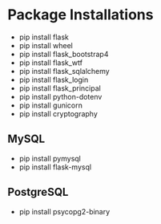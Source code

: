 # Package Installations
- pip install flask
- pip install wheel
- pip install flask_bootstrap4
- pip install flask_wtf
- pip install flask_sqlalchemy
- pip install flask_login
- pip install flask_principal
- pip install python-dotenv
- pip install gunicorn
- pip install cryptography

## MySQL
- pip install pymysql
- pip install flask-mysql

## PostgreSQL
- pip install psycopg2-binary